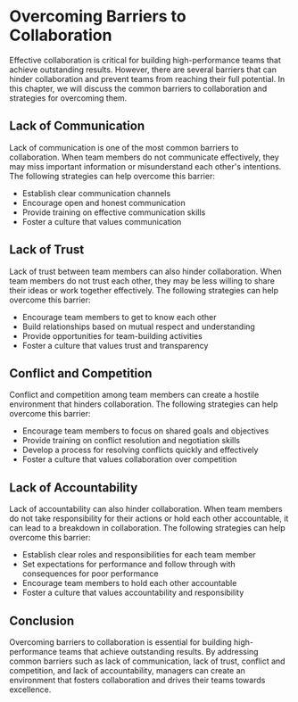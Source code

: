 Overcoming Barriers to Collaboration
======================================================================================

Effective collaboration is critical for building high-performance teams that achieve outstanding results. However, there are several barriers that can hinder collaboration and prevent teams from reaching their full potential. In this chapter, we will discuss the common barriers to collaboration and strategies for overcoming them.

Lack of Communication
---------------------

Lack of communication is one of the most common barriers to collaboration. When team members do not communicate effectively, they may miss important information or misunderstand each other's intentions. The following strategies can help overcome this barrier:

* Establish clear communication channels
* Encourage open and honest communication
* Provide training on effective communication skills
* Foster a culture that values communication

Lack of Trust
-------------

Lack of trust between team members can also hinder collaboration. When team members do not trust each other, they may be less willing to share their ideas or work together effectively. The following strategies can help overcome this barrier:

* Encourage team members to get to know each other
* Build relationships based on mutual respect and understanding
* Provide opportunities for team-building activities
* Foster a culture that values trust and transparency

Conflict and Competition
------------------------

Conflict and competition among team members can create a hostile environment that hinders collaboration. The following strategies can help overcome this barrier:

* Encourage team members to focus on shared goals and objectives
* Provide training on conflict resolution and negotiation skills
* Develop a process for resolving conflicts quickly and effectively
* Foster a culture that values collaboration over competition

Lack of Accountability
----------------------

Lack of accountability can also hinder collaboration. When team members do not take responsibility for their actions or hold each other accountable, it can lead to a breakdown in collaboration. The following strategies can help overcome this barrier:

* Establish clear roles and responsibilities for each team member
* Set expectations for performance and follow through with consequences for poor performance
* Encourage team members to hold each other accountable
* Foster a culture that values accountability and responsibility

Conclusion
----------

Overcoming barriers to collaboration is essential for building high-performance teams that achieve outstanding results. By addressing common barriers such as lack of communication, lack of trust, conflict and competition, and lack of accountability, managers can create an environment that fosters collaboration and drives their teams towards excellence.
